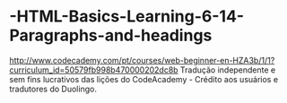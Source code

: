-HTML-Basics-Learning-6-14-Paragraphs-and-headings
==================================================

http://www.codecademy.com/pt/courses/web-beginner-en-HZA3b/1/1?curriculum_id=50579fb998b470000202dc8b
Tradução independente e sem fins lucrativos das lições do CodeAcademy - Crédito aos usuários e tradutores do Duolingo.
